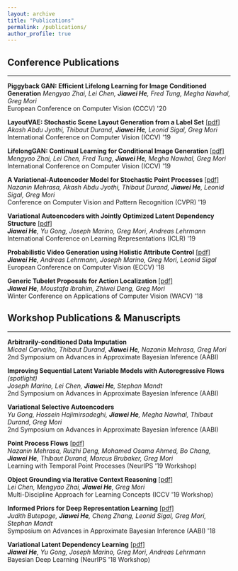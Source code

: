 ```yaml
---
layout: archive
title: "Publications"
permalink: /publications/
author_profile: true
---
```

## Conference Publications
___
**Piggyback GAN: Efficient Lifelong Learning for Image Conditioned Generation**
*Mengyao Zhai, Lei Chen, __Jiawei He__,  Fred Tung, Megha Nawhal, Greg Mori*   
European Conference on Computer Vision (CCCV) '20

**LayoutVAE: Stochastic Scene Layout Generation from a Label Set** [[pdf]](https://arxiv.org/pdf/1907.10719.pdf)   
*Akash Abdu Jyothi, Thibaut Durand, __Jiawei He__,  Leonid Sigal, Greg Mori*   
International Conference on Computer Vision (ICCV) '19 


**LifelongGAN: Continual Learning for Conditional Image Generation** [[pdf]](https://arxiv.org/pdf/1907.10107)  
*Mengyao Zhai, Lei Chen, Fred Tung, __Jiawei He__,  Megha Nawhal, Greg Mori*  
International Conference on Computer Vision (ICCV) '19 


**A Variational-Autoencoder Model for Stochastic Point Processes** [[pdf]](http://openaccess.thecvf.com/content_CVPR_2019/papers/Mehrasa_A_Variational_Auto-Encoder_Model_for_Stochastic_Point_Processes_CVPR_2019_paper.pdf)   
*Nazanin Mehrasa, Akash Abdu Jyothi, Thibaut Durand, __Jiawei He__,  Leonid Sigal, Greg Mori*  
Conference on Computer Vision and Pattern Recognition (CVPR) '19 


**Variational Autoencoders with Jointly Optimized Latent Dependency Structure** [[pdf]](../files/papers/2019/variational_latent_dependency_learning/iclr_2019_paper.pdf)  
*__Jiawei He__, Yu Gong, Joseph Marino, Greg Mori, Andreas Lehrmann*  
International Conference on Learning Representations (ICLR) '19 


**Probabilistic Video Generation using Holistic Attribute Control** [[pdf]](http://openaccess.thecvf.com/content_ECCV_2018/papers/Jiawei_He_Probabilistic_Video_Generation_ECCV_2018_paper.pdf)     
*__Jiawei He__, Andreas Lehrmann, Joseph Marino, Greg Mori, Leonid Sigal*  
European Conference on Computer Vision (ECCV) '18  


**Generic Tubelet Proposals for Action Localization** [[pdf]](https://arxiv.org/pdf/1705.10861)  
*__Jiawei He__, Moustafa Ibrahim, Zhiwei Deng, Greg Mori*   
Winter Conference on Applications of Computer Vision (WACV) '18


## Workshop Publications & Manuscripts
___

**Arbitrarily-conditioned Data Imputation**  
*Micael Carvalho, Thibaut Durand,  __Jiawei He__, Nazanin Mehrasa, Greg Mori*  
2nd Symposium on Advances in Approximate Bayesian Inference (AABI)

**Improving Sequential Latent Variable Models with Autoregressive Flows**  *(spotlight)*  
*Joseph Marino, Lei Chen, __Jiawei He__, Stephan Mandt*  
2nd Symposium on Advances in Approximate Bayesian Inference (AABI)

**Variational Selective Autoencoders**  
*Yu Gong, Hossein Hajimirsadeghi, __Jiawei He__, Megha Nawhal, Thibaut Durand, Greg Mori*  
2nd Symposium on Advances in Approximate Bayesian Inference (AABI)

**Point Process Flows** [[pdf]](https://arxiv.org/pdf/1910.08281.pdf)  
*Nazanin Mehrasa, Ruizhi Deng, Mohamed Osama Ahmed, Bo Chang,  __Jiawei He__, Thibaut Durand, Marcus Brubaker, Greg Mori*  
Learning with Temporal Point Processes (NeurIPS '19 Workshop)

**Object Grounding via Iterative Context Reasoning** [[pdf]](http://openaccess.thecvf.com/content_ICCVW_2019/papers/MDALC/Chen_Object_Grounding_via_Iterative_Context_Reasoning_ICCVW_2019_paper.pdf)    
*Lei Chen, Mengyao Zhai, __Jiawei He__, Greg Mori*  
Multi-Discipline Approach for Learning Concepts (ICCV '19 Workshop)

**Informed Priors for Deep Representation Learning** [[pdf]](http://approximateinference.org/2018/accepted/ButepageEtAl2018.pdf)  
*Judith Butepage, __Jiawei He__, Cheng Zhang, Leonid Sigal, Greg Mori, Stephan Mandt*   
Symposium on Advances in Approximate Bayesian Inference (AABI) '18 

**Variational Latent Dependency Learning** [[pdf]](../files/papers/2019/variational_latent_dependency_learning/variational_latent_dependency_learning_workshop.pdf)   
*__Jiawei He__, Yu Gong, Joseph Marino, Greg Mori, Andreas Lehrmann*  
Bayesian Deep Learning (NeurIPS '18 Workshop)


